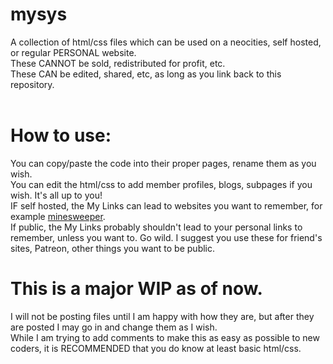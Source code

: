 # mysys
A collection of html/css files which can be used on a neocities, self hosted, or regular PERSONAL website. <br>
These CANNOT be sold, redistributed for profit, etc. <br>
These CAN be edited, shared, etc, as long as you link back to this repository. <br><br>

# How to use:
You can copy/paste the code into their proper pages, rename them as you wish. <br>
You can edit the html/css to add member profiles, blogs, subpages if you wish. It's all up to you!<br>
IF self hosted, the My Links can lead to websites you want to remember, for example <a href="https://minesweeperonline.com">minesweeper</a>. <br>
If public, the My Links probably shouldn't lead to your personal links to remember, unless you want to. Go wild. I suggest you use these for friend's sites, Patreon, other things you want to be public.<br>

# This is a major WIP as of now.
I will not be posting files until I am happy with how they are, but after they are posted I may go in and change them as I wish. <br>
While I am trying to add comments to make this as easy as possible to new coders, it is RECOMMENDED that you do know at least basic html/css. 

